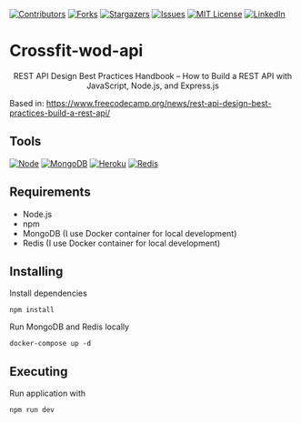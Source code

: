 [![Contributors][contributors-shield]][contributors-url]
[![Forks][forks-shield]][forks-url]
[![Stargazers][stars-shield]][stars-url]
[![Issues][issues-shield]][issues-url]
[![MIT License][license-shield]][license-url]
[![LinkedIn][linkedin-shield]][linkedin-url]


# Crossfit-wod-api

<p align="center">
REST API Design Best Practices Handbook – How to Build a REST API with JavaScript, Node.js, and Express.js
</p>

Based in: https://www.freecodecamp.org/news/rest-api-design-best-practices-build-a-rest-api/

## Tools

[![Node][node.js]][node-url]
[![MongoDB][mongodb]][mongodb-url]
[![Heroku][heroku]][heroku-url]
[![Redis][redis]][redis-url]


## Requirements

- Node.js
- npm
- MongoDB (I use Docker container for local development)
- Redis (I use Docker container for local development)

## Installing

Install dependencies

```
npm install
```

Run MongoDB and Redis locally

```
docker-compose up -d
```

## Executing

Run application with

```
npm run dev
```

<!-- MARKDOWN LINKS & IMAGES -->
<!-- https://www.markdownguide.org/basic-syntax/#reference-style-links -->

[contributors-shield]: https://img.shields.io/github/contributors/pablosilvab/crossfit-wod-api.svg?style=for-the-badge
[contributors-url]: https://github.com/pablosilvab/crossfit-wod-api/graphs/contributors
[forks-shield]: https://img.shields.io/github/forks/pablosilvab/crossfit-wod-api.svg?style=for-the-badge
[forks-url]: https://github.com/pablosilvab/crossfit-wod-api/network/members
[stars-shield]: https://img.shields.io/github/stars/pablosilvab/crossfit-wod-api.svg?style=for-the-badge
[stars-url]: https://github.com/pablosilvab/crossfit-wod-api/stargazers
[issues-shield]: https://img.shields.io/github/issues/pablosilvab/crossfit-wod-api.svg?style=for-the-badge
[issues-url]: https://github.com/pablosilvab/crossfit-wod-api/issues
[license-shield]: https://img.shields.io/github/license/pablosilvab/crossfit-wod-api.svg?style=for-the-badge
[license-url]: https://github.com/pablosilvab/crossfit-wod-api/blob/master/LICENSE
[linkedin-shield]: https://img.shields.io/badge/-LinkedIn-black.svg?style=for-the-badge&logo=linkedin&colorB=blue
[linkedin-url]: https://linkedin.com/in/pablosilvab

[node.js]: https://img.shields.io/badge/Node.js-43853D?style=for-the-badge&logo=node.js&logoColor=white
[node-url]: https://nodejs.org/es/
[mongodb]: https://img.shields.io/badge/MongoDB-4EA94B?style=for-the-badge&logo=mongodb&logoColor=white
[mongodb-url]: https://www.mongodb.com/
[heroku]: https://img.shields.io/badge/Heroku-430098?style=for-the-badge&logo=heroku&logoColor=white
[heroku-url]: https://www.heroku.com/
[redis]: https://img.shields.io/badge/redis-%23DD0031.svg?&style=for-the-badge&logo=redis&logoColor=white
[redis-url]: https://redis.io/

